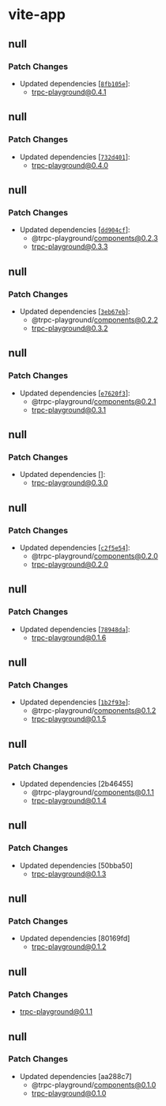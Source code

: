 # vite-app

## null

### Patch Changes

- Updated dependencies [[`8fb105e`](https://github.com/sachinraja/trpc-playground/commit/8fb105ecf80b3ded6c12706ab0e16ef0ba51f7a6)]:
  - trpc-playground@0.4.1

## null

### Patch Changes

- Updated dependencies [[`732d401`](https://github.com/sachinraja/trpc-playground/commit/732d401f804bc24feb9905eb2161f8311c0919c3)]:
  - trpc-playground@0.4.0

## null

### Patch Changes

- Updated dependencies [[`dd904cf`](https://github.com/sachinraja/trpc-playground/commit/dd904cfe853a61e4aeb68a31250b101598794dea)]:
  - @trpc-playground/components@0.2.3
  - trpc-playground@0.3.3

## null

### Patch Changes

- Updated dependencies [[`3eb67eb`](https://github.com/sachinraja/trpc-playground/commit/3eb67eb100e96d3f804ac34976f26888df923a37)]:
  - @trpc-playground/components@0.2.2
  - trpc-playground@0.3.2

## null

### Patch Changes

- Updated dependencies [[`e7620f3`](https://github.com/sachinraja/trpc-playground/commit/e7620f3238dd1ceea4264bc227a5a4217b42ea89)]:
  - @trpc-playground/components@0.2.1
  - trpc-playground@0.3.1

## null

### Patch Changes

- Updated dependencies []:
  - trpc-playground@0.3.0

## null

### Patch Changes

- Updated dependencies [[`c2f5e54`](https://github.com/sachinraja/trpc-playground/commit/c2f5e543056786b10ec1ebf59f32567a102de611)]:
  - @trpc-playground/components@0.2.0
  - trpc-playground@0.2.0

## null

### Patch Changes

- Updated dependencies [[`78948da`](https://github.com/sachinraja/trpc-playground/commit/78948daca6df5ad0df71900f3874e739481d0287)]:
  - trpc-playground@0.1.6

## null

### Patch Changes

- Updated dependencies [[`1b2f93e`](https://github.com/sachinraja/trpc-playground/commit/1b2f93e780c3bddbf17d09c2a8f14e74e85b3fcb)]:
  - @trpc-playground/components@0.1.2
  - trpc-playground@0.1.5

## null

### Patch Changes

- Updated dependencies [2b46455]
  - @trpc-playground/components@0.1.1
  - trpc-playground@0.1.4

## null

### Patch Changes

- Updated dependencies [50bba50]
  - trpc-playground@0.1.3

## null

### Patch Changes

- Updated dependencies [80169fd]
  - trpc-playground@0.1.2

## null

### Patch Changes

- trpc-playground@0.1.1

## null

### Patch Changes

- Updated dependencies [aa288c7]
  - @trpc-playground/components@0.1.0
  - trpc-playground@0.1.0

